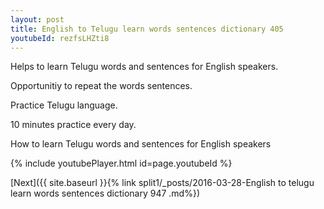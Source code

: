 ```yaml
---
layout: post
title: English to Telugu learn words sentences dictionary 405 
youtubeId: rezfsLHZti8
---
```

 
 
Helps to learn Telugu words and sentences for English speakers.

Opportunitiy to repeat the words sentences. 

Practice Telugu language. 
 
10 minutes practice every day. 
 
How to learn Telugu words and sentences for English speakers 
 
{% include youtubePlayer.html id=page.youtubeId %}
 
 
[Next]({{ site.baseurl }}{% link  split1/_posts/2016-03-28-English to telugu learn words sentences dictionary 947 .md%})
 
